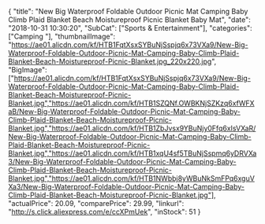 {
	"title": "New Big Waterproof Foldable Outdoor  Picnic Mat Camping Baby Climb Plaid Blanket Beach Moistureproof Picnic Blanket Baby Mat",
	"date": "2018-10-31 10:30:20",
	"SubCat": ["Sports & Entertainment"],
	"categories": ["Camping "],
	"thumbnailImage": "https://ae01.alicdn.com/kf/HTB1FqtXsxSYBuNjSspjq6x73VXa9/New-Big-Waterproof-Foldable-Outdoor-Picnic-Mat-Camping-Baby-Climb-Plaid-Blanket-Beach-Moistureproof-Picnic-Blanket.jpg_220x220.jpg",
	"BigImage": ["https://ae01.alicdn.com/kf/HTB1FqtXsxSYBuNjSspjq6x73VXa9/New-Big-Waterproof-Foldable-Outdoor-Picnic-Mat-Camping-Baby-Climb-Plaid-Blanket-Beach-Moistureproof-Picnic-Blanket.jpg","https://ae01.alicdn.com/kf/HTB1SZQNf.OWBKNjSZKzq6xfWFXaB/New-Big-Waterproof-Foldable-Outdoor-Picnic-Mat-Camping-Baby-Climb-Plaid-Blanket-Beach-Moistureproof-Picnic-Blanket.jpg","https://ae01.alicdn.com/kf/HTB1ZbJvsx9YBuNjy0Ffq6xIsVXaR/New-Big-Waterproof-Foldable-Outdoor-Picnic-Mat-Camping-Baby-Climb-Plaid-Blanket-Beach-Moistureproof-Picnic-Blanket.jpg","https://ae01.alicdn.com/kf/HTB1xqU4sf5TBuNjSspmq6yDRVXa3/New-Big-Waterproof-Foldable-Outdoor-Picnic-Mat-Camping-Baby-Climb-Plaid-Blanket-Beach-Moistureproof-Picnic-Blanket.jpg","https://ae01.alicdn.com/kf/HTB1NWbbj8yWBuNkSmFPq6xguVXa3/New-Big-Waterproof-Foldable-Outdoor-Picnic-Mat-Camping-Baby-Climb-Plaid-Blanket-Beach-Moistureproof-Picnic-Blanket.jpg"],
	"actualPrice": 20.09,
	"comparePrice": 29.99,
	"linkurl": "http://s.click.aliexpress.com/e/ccXPmUek",
	"inStock": 51
}
